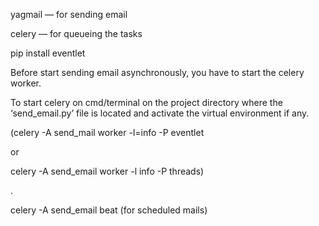 yagmail — for sending email

celery — for queueing the tasks

pip install eventlet

Before start sending email asynchronously, you have to start the celery worker.

To start celery on cmd/terminal on the project directory where the
‘send_email.py’ file is located and activate the virtual environment if any.


(celery -A send_mail worker -l=info -P eventlet 

or

celery -A send_email worker -l info -P threads)

.

celery -A send_email beat (for scheduled mails)